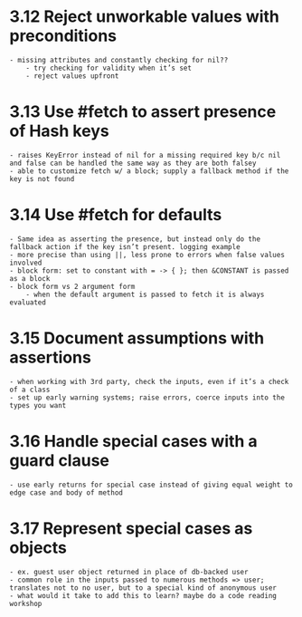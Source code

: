 # 3.12 Reject unworkable values with preconditions
    - missing attributes and constantly checking for nil??
        - try checking for validity when it’s set
        - reject values upfront
# 3.13 Use #fetch to assert presence of Hash keys
    - raises KeyError instead of nil for a missing required key b/c nil and false can be handled the same way as they are both falsey
    - able to customize fetch w/ a block; supply a fallback method if the key is not found
# 3.14 Use #fetch for defaults
    - Same idea as asserting the presence, but instead only do the fallback action if the key isn’t present. logging example
    - more precise than using ||, less prone to errors when false values involved
    - block form: set to constant with = -> { }; then &CONSTANT is passed as a block
    - block form vs 2 argument form
        - when the default argument is passed to fetch it is always evaluated
# 3.15 Document assumptions with assertions
    - when working with 3rd party, check the inputs, even if it’s a check of a class
    - set up early warning systems; raise errors, coerce inputs into the types you want
# 3.16 Handle special cases with a guard clause
    - use early returns for special case instead of giving equal weight to edge case and body of method
# 3.17 Represent special cases as objects
    - ex. guest user object returned in place of db-backed user
    - common role in the inputs passed to numerous methods => user; translates not to no user, but to a special kind of anonymous user
    - what would it take to add this to learn? maybe do a code reading workshop
